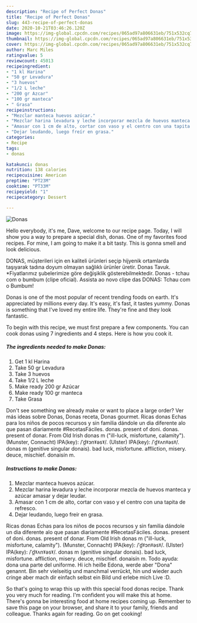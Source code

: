 ```yaml
---
description: "Recipe of Perfect Donas"
title: "Recipe of Perfect Donas"
slug: 443-recipe-of-perfect-donas
date: 2020-10-21T03:46:26.120Z
image: https://img-global.cpcdn.com/recipes/065ad97a806631eb/751x532cq70/donas-foto-principal.jpg
thumbnail: https://img-global.cpcdn.com/recipes/065ad97a806631eb/751x532cq70/donas-foto-principal.jpg
cover: https://img-global.cpcdn.com/recipes/065ad97a806631eb/751x532cq70/donas-foto-principal.jpg
author: Marc Miles
ratingvalue: 5
reviewcount: 45013
recipeingredient:
- "1 kl Harina"
- "50 gr Levadura"
- "3 huevos"
- "1/2 L leche"
- "200 gr Azcar"
- "100 gr manteca"
- " Grasa"
recipeinstructions:
- "Mezclar manteca huevos azúcar."
- "Mezclar harina levadura y leche incorporar mezcla de huevos manteca y azúcar amasar y dejar leudar."
- "Amasar con 1 cm de alto, cortar con vaso y el centro con una tapita de refresco."
- "Dejar leudando, luego freír en grasa."
categories:
- Recipe
tags:
- donas

katakunci: donas 
nutrition: 138 calories
recipecuisine: American
preptime: "PT23M"
cooktime: "PT33M"
recipeyield: "1"
recipecategory: Dessert

---
```



![Donas](https://img-global.cpcdn.com/recipes/065ad97a806631eb/751x532cq70/donas-foto-principal.jpg)

Hello everybody, it's me, Dave, welcome to our recipe page. Today, I will show you a way to prepare a special dish, donas. One of my favorites food recipes. For mine, I am going to make it a bit tasty. This is gonna smell and look delicious.

DONAS, müşterileri için en kaliteli ürünleri seçip hijyenik ortamlarda taşıyarak tadına doyum olmayan sağlıklı ürünler üretir. Donas Tavuk. *Fiyatlarımız şubelerimize göre değişiklik gösterebilmektedir. Donas - tchau com o bumbum (clipe oficial). Assista ao novo clipe das DONAS: Tchau com o Bumbum!

Donas is one of the most popular of recent trending foods on earth. It's appreciated by millions every day. It's easy, it's fast, it tastes yummy. Donas is something that I've loved my entire life. They're fine and they look fantastic.


To begin with this recipe, we must first prepare a few components. You can cook donas using 7 ingredients and 4 steps. Here is how you cook it.

<!--inarticleads1-->

##### The ingredients needed to make Donas:

1. Get 1 kl Harina
1. Take 50 gr Levadura
1. Take 3 huevos
1. Take 1/2 L leche
1. Make ready 200 gr Azúcar
1. Make ready 100 gr manteca
1. Take  Grasa


Don&#39;t see something we already make or want to place a large order? Ver más ideas sobre Donas, Donas receta, Donas gourmet. Ricas donas Echas para los niños de pocos recursos y sin familia dándole un dia diferente alo que pasan diariamente #RecetasFáciles. donas. present of doni. donas. present of donar. From Old Irish donas m (&#34;ill-luck, misfortune, calamity&#34;). (Munster, Connacht) IPA(key): /ˈd̪ˠɔnˠəsˠ/. (Ulster) IPA(key): /ˈd̪ˠʌnˠəsˠ/. donas m (genitive singular donais). bad luck, misfortune. affliction, misery. deuce, mischief. donaisín m. 

<!--inarticleads2-->

##### Instructions to make Donas:

1. Mezclar manteca huevos azúcar.
1. Mezclar harina levadura y leche incorporar mezcla de huevos manteca y azúcar amasar y dejar leudar.
1. Amasar con 1 cm de alto, cortar con vaso y el centro con una tapita de refresco.
1. Dejar leudando, luego freír en grasa.


Ricas donas Echas para los niños de pocos recursos y sin familia dándole un dia diferente alo que pasan diariamente #RecetasFáciles. donas. present of doni. donas. present of donar. From Old Irish donas m (&#34;ill-luck, misfortune, calamity&#34;). (Munster, Connacht) IPA(key): /ˈd̪ˠɔnˠəsˠ/. (Ulster) IPA(key): /ˈd̪ˠʌnˠəsˠ/. donas m (genitive singular donais). bad luck, misfortune. affliction, misery. deuce, mischief. donaisín m. Todo ayuda: dona una parte del uniforme. Hi ich heiße Edona, werde aber &#34;Dona&#34; genannt. Bin sehr vielseitig und manchmal verrückt, hin und wieder auch cringe aber mach dir einfach selbst ein Bild und erlebe mich Live :D. 

So that's going to wrap this up with this special food donas recipe. Thank you very much for reading. I'm confident you will make this at home. There's gonna be interesting food at home recipes coming up. Remember to save this page on your browser, and share it to your family, friends and colleague. Thanks again for reading. Go on get cooking!
